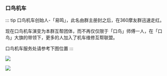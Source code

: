 ### 口鸟机车

::: tip
口鸟机车创始人-「易鸣」，此名由群主册封之后，在360摩友群迅速走红。

现在口鸟机车演变为本群互帮团体，而不再仅仅限于「口鸟」师傅一人，在「口鸟」大旗的带领下，更多的人加入了机车维修互帮联盟。

口鸟机车服务处请参考下图位置
:::

[![](https://ae01.alicdn.com/kf/HTB1bxY4aiDxK1Rjy1zcq6yGeXXay.jpg)](https://ae01.alicdn.com/kf/HTB1bxY4aiDxK1Rjy1zcq6yGeXXay.jpg)

[![](https://ww1.sinaimg.cn/large/007iUjdily1fxh02pccw2j30mr0lz0uw)](https://ww1.sinaimg.cn/large/007iUjdily1fxh02pccw2j30mr0lz0uw)
